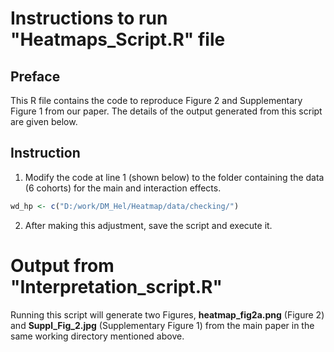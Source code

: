 # Instructions to run "Heatmaps_Script.R" file
## Preface
This R file contains the code to reproduce Figure 2 and Supplementary Figure 1 from our paper.
The details of the output generated from this script are given below.
## Instruction
1. Modify the code at line 1 (shown below) to the folder containing the data (6 cohorts) for the main and interaction effects.
```R
wd_hp <- c("D:/work/DM_Hel/Heatmap/data/checking/")
```
2. After making this adjustment, save the script and execute it.

# Output from "Interpretation_script.R"
Running this script will generate two Figures, **heatmap_fig2a.png** (Figure 2) and **Suppl_Fig_2.jpg** (Supplementary Figure 1) from the main paper in the same working directory mentioned above.





